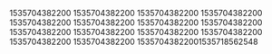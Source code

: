 1535704382200
1535704382200
1535704382200
1535704382200
1535704382200
1535704382200
1535704382200
1535704382200
1535704382200
1535704382200
1535704382200
1535704382200
1535704382200
1535704382200
15357043822001535718562548